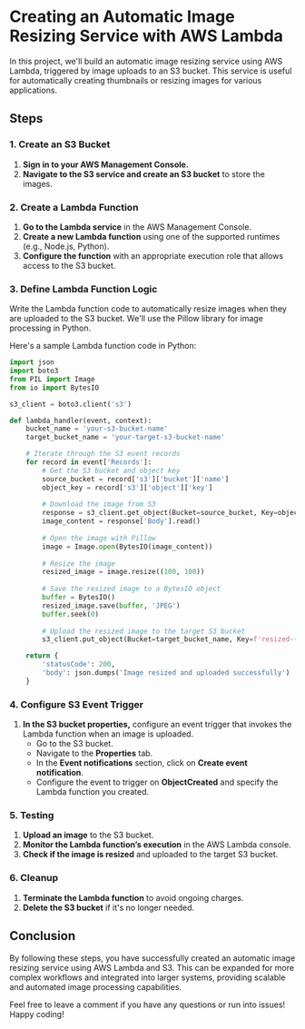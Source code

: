 # Creating an Automatic Image Resizing Service with AWS Lambda
In this project, we'll build an automatic image resizing service using AWS Lambda, triggered by image uploads to an S3 bucket. This service is useful for automatically creating thumbnails or resizing images for various applications.

## Steps

### 1. Create an S3 Bucket

1. **Sign in to your AWS Management Console.**
2. **Navigate to the S3 service and create an S3 bucket** to store the images.

### 2. Create a Lambda Function

1. **Go to the Lambda service** in the AWS Management Console.
2. **Create a new Lambda function** using one of the supported runtimes (e.g., Node.js, Python).
3. **Configure the function** with an appropriate execution role that allows access to the S3 bucket.

### 3. Define Lambda Function Logic

Write the Lambda function code to automatically resize images when they are uploaded to the S3 bucket. We'll use the Pillow library for image processing in Python.

Here's a sample Lambda function code in Python:

```python
import json
import boto3
from PIL import Image
from io import BytesIO

s3_client = boto3.client('s3')

def lambda_handler(event, context):
    bucket_name = 'your-s3-bucket-name'
    target_bucket_name = 'your-target-s3-bucket-name'

    # Iterate through the S3 event records
    for record in event['Records']:
        # Get the S3 bucket and object key
        source_bucket = record['s3']['bucket']['name']
        object_key = record['s3']['object']['key']
        
        # Download the image from S3
        response = s3_client.get_object(Bucket=source_bucket, Key=object_key)
        image_content = response['Body'].read()
        
        # Open the image with Pillow
        image = Image.open(BytesIO(image_content))
        
        # Resize the image
        resized_image = image.resize((100, 100))
        
        # Save the resized image to a BytesIO object
        buffer = BytesIO()
        resized_image.save(buffer, 'JPEG')
        buffer.seek(0)
        
        # Upload the resized image to the target S3 bucket
        s3_client.put_object(Bucket=target_bucket_name, Key=f'resized-{object_key}', Body=buffer, ContentType='image/jpeg')

    return {
        'statusCode': 200,
        'body': json.dumps('Image resized and uploaded successfully')
    }
```

### 4. Configure S3 Event Trigger

1. **In the S3 bucket properties,** configure an event trigger that invokes the Lambda function when an image is uploaded.
   - Go to the S3 bucket.
   - Navigate to the **Properties** tab.
   - In the **Event notifications** section, click on **Create event notification**.
   - Configure the event to trigger on **ObjectCreated** and specify the Lambda function you created.

### 5. Testing

1. **Upload an image** to the S3 bucket.
2. **Monitor the Lambda function’s execution** in the AWS Lambda console.
3. **Check if the image is resized** and uploaded to the target S3 bucket.

### 6. Cleanup

1. **Terminate the Lambda function** to avoid ongoing charges.
2. **Delete the S3 bucket** if it's no longer needed.

## Conclusion

By following these steps, you have successfully created an automatic image resizing service using AWS Lambda and S3. This can be expanded for more complex workflows and integrated into larger systems, providing scalable and automated image processing capabilities.

Feel free to leave a comment if you have any questions or run into issues! Happy coding!
